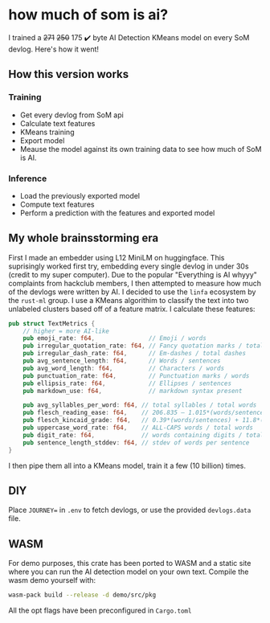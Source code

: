 # how much of som is ai?

I trained a ~~271~~ ~~250~~ 175 ✔️ byte AI Detection KMeans model on every SoM devlog. Here's how
it went!

## How this version works

### Training

- Get every devlog from SoM api
- Calculate text features
- KMeans training
- Export model
- Meause the model against its own training data to see how much of SoM is AI.

### Inference

- Load the previously exported model
- Compute text features
- Perform a prediction with the features and exported model

## My whole brainsstorming era

First I made an embedder using L12 MiniLM on huggingface. This suprisingly
worked first try, embedding every single devlog in under 30s (credit to my super
computer). Due to the popular "Everything is AI whyyy" complaints from hackclub
members, I then attempted to measure how much of the devlogs were written by AI.
I decided to use the `linfa` ecosystem by the `rust-ml` group. I use a KMeans
algorithim to classify the text into two unlabeled clusters based off of a
feature matrix. I calculate these features:

```rust
pub struct TextMetrics {
    // higher = more AI-like
    pub emoji_rate: f64,               // Emoji / words
    pub irregular_quotation_rate: f64, // Fancy quotation marks / total quotation marks
    pub irregular_dash_rate: f64,      // Em-dashes / total dashes
    pub avg_sentence_length: f64,      // Words / sentences
    pub avg_word_length: f64,          // Characters / words
    pub punctuation_rate: f64,         // Punctuation marks / words
    pub ellipsis_rate: f64,            // Ellipses / sentences
    pub markdown_use: f64,             // markdown syntax present

    pub avg_syllables_per_word: f64, // total syllables / total words
    pub flesch_reading_ease: f64,    // 206.835 – 1.015*(words/sentences) – 84.6*(syllables/words)
    pub flesch_kincaid_grade: f64,   // 0.39*(words/sentences) + 11.8*(syllables/words) – 15.59
    pub uppercase_word_rate: f64,    // ALL-CAPS words / total words
    pub digit_rate: f64,             // words containing digits / total words
    pub sentence_length_stddev: f64, // stdev of words per sentence
}
```

I then pipe them all into a KMeans model, train it a few (10 billion) times.

## DIY

Place `JOURNEY=` in `.env` to fetch devlogs, or use the provided `devlogs.data`
file.

## WASM

For demo purposes, this crate has been ported to WASM and a static site where
you can run the AI detection model on your own text. Compile the wasm demo
yourself with:

```sh
wasm-pack build --release -d demo/src/pkg
```

All the opt flags have been preconfigured in `Cargo.toml`
